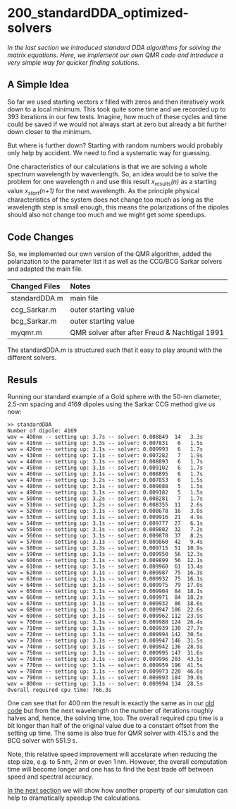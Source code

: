 # 200_standardDDA_optimized-solvers

*In the last section we introduced standard DDA algorithms for solving the matrix equations. Here, we implement our own QMR code and introduce a very simple way for quicker finding solutions.* 

## A Simple Idea

So far we used starting vectors *x* filled with zeros and then iteratively work down to a local minimum. This took quite some time and we recorded up to 393 iterations in our few tests. Imagine, how much of these cycles and time could be saved if we would not always start at zero but already a bit further down closer to the minimum. 

But where is further down? Starting with random numbers would probably only help by accident. We need to find a systematic way for guessing.

One characteristics of our calculations is that we are solving a whole spectrum wavelength by wavenlength. So, an idea would be to solve the problem for one wavelength *n* and use this result *x<sub>results</sub>(n)* as a starting value *x<sub>start</sub>(n+1)* for the next wavelength. As the principle physical characteristics of the system does not change too much as long as the wavelength step is small enough, this means the polarizations of the dipoles should also not change too much and we might get some speedups. 

## Code Changes

So, we implemented our own version of the QMR algorithm, added the polarization to the parameter list it as well as the CCG/BCG Sarkar solvers and adapted the main file.

Changed Files       | Notes
:-----              |:--------
standardDDA.m       | main file
ccg_Sarkar.m        | outer starting value
bcg_Sarkar.m        | outer starting value
myqmr.m             | QMR solver after after Freud & Nachtigal 1991

The standardDDA.m is structured such that it easy to play around with the different solvers.


## Resuls

Running our standard example of a Gold sphere with the 50-nm diameter, 2.5-nm spacing and 4169 dipoles using the Sarkar CCG method give us now:

    >> standardDDA
    Number of dipole: 4169
    wav = 400nm -- setting up: 3.7s -- solver: 0.008849  14   3.3s 
    wav = 410nm -- setting up: 3.3s -- solver: 0.007831   6   1.5s 
    wav = 420nm -- setting up: 3.1s -- solver: 0.009993   6   1.7s 
    wav = 430nm -- setting up: 3.1s -- solver: 0.007282   7   1.9s 
    wav = 440nm -- setting up: 3.1s -- solver: 0.008893   6   1.7s 
    wav = 450nm -- setting up: 3.1s -- solver: 0.009102   6   1.7s 
    wav = 460nm -- setting up: 3.1s -- solver: 0.008895   6   1.7s 
    wav = 470nm -- setting up: 3.2s -- solver: 0.007853   6   1.5s 
    wav = 480nm -- setting up: 3.1s -- solver: 0.009088   5   1.5s 
    wav = 490nm -- setting up: 3.1s -- solver: 0.009182   5   1.5s 
    wav = 500nm -- setting up: 3.2s -- solver: 0.008281   7   1.7s 
    wav = 510nm -- setting up: 3.2s -- solver: 0.008355  11   2.6s 
    wav = 520nm -- setting up: 3.1s -- solver: 0.008678  16   3.8s 
    wav = 530nm -- setting up: 3.1s -- solver: 0.009916  21   4.9s 
    wav = 540nm -- setting up: 3.1s -- solver: 0.009777  27   6.1s 
    wav = 550nm -- setting up: 3.1s -- solver: 0.009802  32   7.2s 
    wav = 560nm -- setting up: 3.1s -- solver: 0.009870  37   8.2s 
    wav = 570nm -- setting up: 3.1s -- solver: 0.009860  42   9.4s 
    wav = 580nm -- setting up: 3.3s -- solver: 0.009715  51  10.9s 
    wav = 590nm -- setting up: 3.1s -- solver: 0.009950  56  12.3s 
    wav = 600nm -- setting up: 3.1s -- solver: 0.009899  56  12.1s 
    wav = 610nm -- setting up: 3.1s -- solver: 0.009960  61  13.4s 
    wav = 620nm -- setting up: 3.1s -- solver: 0.009987  75  16.3s 
    wav = 630nm -- setting up: 3.1s -- solver: 0.009932  75  16.1s 
    wav = 640nm -- setting up: 3.1s -- solver: 0.009975  79  17.0s 
    wav = 650nm -- setting up: 3.1s -- solver: 0.009904  84  18.1s 
    wav = 660nm -- setting up: 3.1s -- solver: 0.009971  84  18.2s 
    wav = 670nm -- setting up: 3.1s -- solver: 0.009932  86  18.6s 
    wav = 680nm -- setting up: 3.1s -- solver: 0.009947 106  22.6s 
    wav = 690nm -- setting up: 3.1s -- solver: 0.009962 112  23.9s 
    wav = 700nm -- setting up: 3.1s -- solver: 0.009988 124  26.4s 
    wav = 710nm -- setting up: 3.1s -- solver: 0.009939 130  27.7s 
    wav = 720nm -- setting up: 3.1s -- solver: 0.009994 142  30.5s 
    wav = 730nm -- setting up: 3.1s -- solver: 0.009947 146  31.5s 
    wav = 740nm -- setting up: 3.1s -- solver: 0.009942 136  28.9s 
    wav = 750nm -- setting up: 3.1s -- solver: 0.009995 147  31.6s 
    wav = 760nm -- setting up: 3.1s -- solver: 0.009996 203  43.5s 
    wav = 770nm -- setting up: 3.1s -- solver: 0.009959 196  41.5s 
    wav = 780nm -- setting up: 3.1s -- solver: 0.009973 220  46.6s 
    wav = 790nm -- setting up: 3.1s -- solver: 0.009993 184  39.0s 
    wav = 800nm -- setting up: 3.1s -- solver: 0.009994 134  28.5s 
    Overall required cpu time: 766.3s

One can see that for 400&thinsp;nm the result is exactly the same as in our [old code](../200_standardDDA/README.md#Results) but from the next wavelength on the number of iterations roughly halves and, hence, the solving time, too. The overall required cpu time is a bit longer than half of the original value due to a constant offset from the setting up time. The same is also true for QMR solver with 415.1&thinsp;s and the BCG solver with 551.9&thinsp;s.

Note, this relative speed improvement will accelarate when reducing the step size, e.g. to 5&thinsp;nm, 2&thinsp;nm or even 1&thinsp;nm. However, the overall computation time will become longer and one has to find the best trade off between speed and spectral accuracy.

[In the next section](../300_advancedDDA) we will show how another property of our simulation can help to dramatically speedup the calculations.